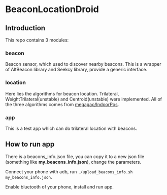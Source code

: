 # BeaconLocationDroid

## Introduction

This repo contains 3 modules:

### beacon

Beacon sensor, which used to discover nearby beacons. This is a wrapper of AltBeacon library and Seekcy library, provide a generic interface.

### location

Here lies the algorithms for beacon location. Trilateral, WeightTrilateral(unstable) and Centroid(unstable) were implemented. All of the three algorithms comes from [megagao/IndoorPos](https://github.com/megagao/IndoorPos).

### app

This is a test app which can do trilateral location with beacons.

## How to run app

There is a beacons_info.json file, you can copy it to a new json file (something like **my_beacons_info.json**), change the parameters.

Connect your phone with adb, run `./upload_beacons_info.sh my_beacons_info.json`.

Enable bluetooth of your phone, install and run app.



